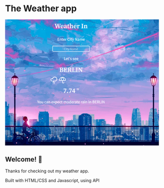 # The Weather app

![Design preview for the Tip Weather app  challenge](./Screenshot_3.png)

## Welcome! 👋

Thanks for checking out my weather app.

Built with HTML/CSS and Javascript, using API
